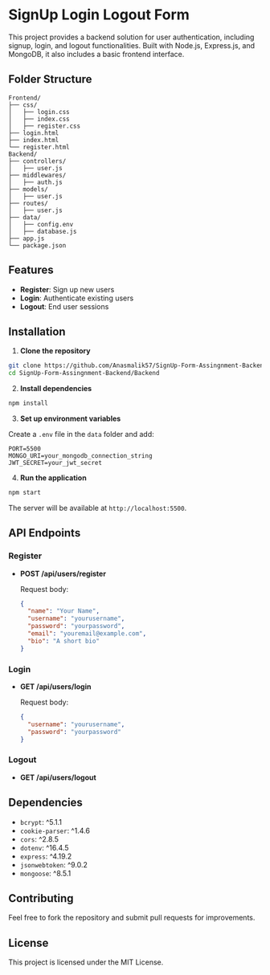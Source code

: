 
# SignUp Login Logout Form

This project provides a backend solution for user authentication, including signup, login, and logout functionalities. Built with Node.js, Express.js, and MongoDB, it also includes a basic frontend interface.

## Folder Structure

```
Frontend/
├── css/
│   ├── login.css
│   ├── index.css
│   ├── register.css
├── login.html
├── index.html
└── register.html
Backend/
├── controllers/
│   ├── user.js
├── middlewares/
│   ├── auth.js
├── models/
│   ├── user.js
├── routes/
│   ├── user.js
├── data/
│   ├── config.env
│   ├── database.js
├── app.js
└── package.json
```

## Features

- **Register**: Sign up new users
- **Login**: Authenticate existing users
- **Logout**: End user sessions

## Installation

1. **Clone the repository**

```bash
git clone https://github.com/Anasmalik57/SignUp-Form-Assingnment-Backend.git
cd SignUp-Form-Assingnment-Backend/Backend
```

2. **Install dependencies**

```bash
npm install
```

3. **Set up environment variables**

Create a `.env` file in the `data` folder and add:

```
PORT=5500
MONGO_URI=your_mongodb_connection_string
JWT_SECRET=your_jwt_secret
```

4. **Run the application**

```bash
npm start
```

The server will be available at `http://localhost:5500`.

## API Endpoints

### Register

- **POST /api/users/register**

  Request body:

  ```json
  {
    "name": "Your Name",
    "username": "yourusername",
    "password": "yourpassword",
    "email": "youremail@example.com",
    "bio": "A short bio"
  }
  ```

### Login

- **GET /api/users/login**

  Request body:

  ```json
  {
    "username": "yourusername",
    "password": "yourpassword"
  }
  ```

### Logout

- **GET /api/users/logout**

## Dependencies

- `bcrypt`: ^5.1.1
- `cookie-parser`: ^1.4.6
- `cors`: ^2.8.5
- `dotenv`: ^16.4.5
- `express`: ^4.19.2
- `jsonwebtoken`: ^9.0.2
- `mongoose`: ^8.5.1

## Contributing

Feel free to fork the repository and submit pull requests for improvements.

## License

This project is licensed under the MIT License.
